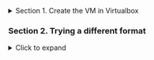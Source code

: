 <details>
  <summary>Section 1. Create the VM in Virtualbox</summary>
  <p>
  
##### test 1
```
code fragment 1
```
</p></details>

### Section 2. Trying a different format
<details>
  <summary>Click to expand</summary>
  <p>
  
##### test 2
```
code fragment 2
```
</p></details>
